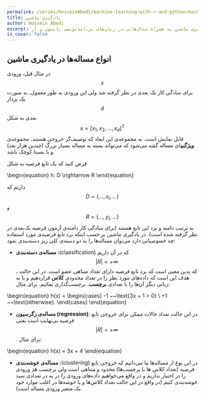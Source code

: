 ```yaml
---
permalink: /series/HosseinAbedi/machine-learning-with-r-and-python/machine-learning-intro-1
title: یادگیری ماشین
author: Hossein Abedi
excerpt: معرفی مفاهیم مربوط به یادگیری ماشین به همراه مثال‌هایی در زبان‌های برنامه‌نویسی پایتون و آر
is_cover: false
---
```




## انواع مساله‌ها در یادگیری ماشین

در مثال قبل، ورودی 
$$x$$
برای سادگی کار یک بعدی در نظر گرفته شد ولی این ورودی به طور معمول، به صورت یک بردار 
$$d$$
بعدی به شکل 
$$x=[x_1, x_2, ...,x_d]^T$$
قابل نمایش است.
 به مجموعه‌ی این ابعاد که توصیف‌گر خروجی هستند، مجموعه‌ی **ويژگی**های مساله گفته می‌شود که می‌تواند بسته به مساله بسیار بزرگ (چندین هزار بعد) و یا نسبتا کوچک باشد.

فرض کنید که یک تابع فرضیه به شکل

\begin{equation}
h: D \rightarrow R
\end{equation}

داریم که 
$$D=\{..., x_{i}, ...\}$$
و
$$R=\{...,y_{i},...\}$$
به ترتیب دامنه
و برد
این تابع هستند (برای سادگی کار دامنه‌ی آزمون فرضیه یک‌بعدی در نظر گرفته شده است).
در یادگیری ماشین بر حسب اینکه برد
تابع فرضیه‌ی مورد استفاده چه خصوصیاتی دارد می‌توان مساله‌ها را به دو دسته‌ی کلی زیر دسته‌بندی نمود:

* **مساله‌ی دسته‌بندی
:**(classification)
که در آن داریم 
$$|R| < +\infty$$
، که بدین معنی است که برد تابع فرضیه دارای تعداد متناهی عضو است. در این حالت هدف این است که داده‌های مورد نظر را در تعداد محدودی 
**کلاس**
قراردهیم و یا به زبانی دیگر آن‌ها را با تعدادی **برچسب**، برچسب‌گذاری نمائیم.
برای مثال:


\begin{equation}
h(x) = \begin{cases}
        -1 ~~\text{3x + 1 > 0}
        \\
        +1 ~~\text{otherwise}.
        \end{cases}
\end{equation}


* **مساله‌ی رگرسیون
(regression)**:
در این حالت تعداد حالات ممکن برای خروجی تابع فرضیه بی‌نهایت است یعنی
$$|R| = +\infty$$.
برای مثال:

\begin{equation}
h(x) = 3x + 4
\end{equation}


* **مساله‌ی خوشه‌بندی
:**(clustering)
در این نوع از مساله‌ها ما می‌دانیم که خروجی تابع فرضیه (تعداد کلاس‌ ‌ها یا برچسب‌ها) محدود و متناهی است ولی برچسب هر ورودی را در اختیار نداریم و در واقع می‌خواهیم داده‌های ورودی را در به در تعدادی سبد خوشه‌بندی کنیم (در واقع در این حالت تعداد کلاس‌ها و یا خوشه‌ها در اغلب موارد خود یک متغیر ورودی مساله‌ است).